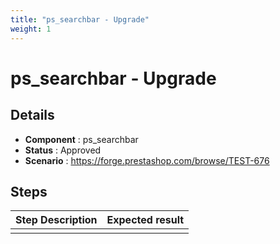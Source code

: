 ```yaml
---
title: "ps_searchbar - Upgrade"
weight: 1
---
```


# ps_searchbar - Upgrade
## Details
* **Component** : ps_searchbar
* **Status** : Approved
* **Scenario** : https://forge.prestashop.com/browse/TEST-676

## Steps
| Step Description | Expected result |
| ----- | ----- |
|  |  |